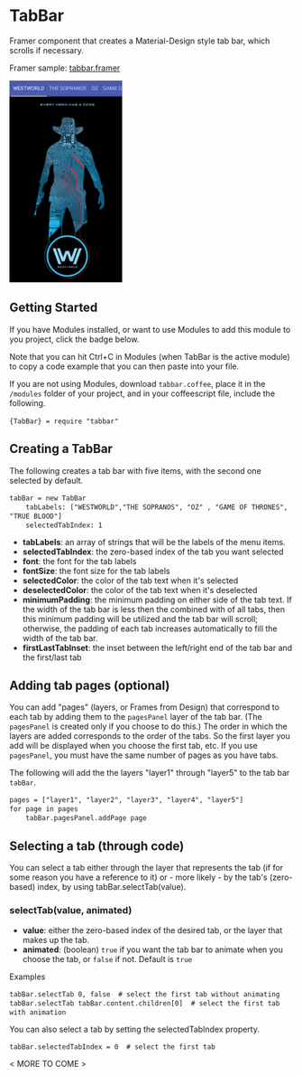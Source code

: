 # TabBar
Framer component that creates a Material-Design style tab bar, which scrolls if necessary.

Framer sample: [tabbar.framer](https:)

<img src="/readme_images/tabbar_example.gif" width="200">

## Getting Started

If you have Modules installed, or want to use Modules to add this module to you project, click the badge below.

 <Link to come>

Note that you can hit Ctrl+C in Modules (when TabBar is the active module) to copy a code example that you can then paste into your file. 

If you are not using Modules, download `tabbar.coffee`, place it in the `/modules` folder of your project, and in your coffeescript file, include the following.

`{TabBar} = require "tabbar"`

## Creating a TabBar
The following creates a tab bar with five items, with the second one selected by default.
```
tabBar = new TabBar
	tabLabels: ["WESTWORLD","THE SOPRANOS", "OZ" , "GAME OF THRONES", "TRUE BLOOD"]
	selectedTabIndex: 1 
```
* **tabLabels**: an array of strings that will be the labels of the menu items.
* **selectedTabIndex**: the zero-based index of the tab you want selected
* **font**: the font for the tab labels
* **fontSize**: the font size for the tab labels
* **selectedColor**: the color of the tab text when it's selected
* **deselectedColor**: the color of the tab text when it's deselected
* **minimumPadding**: the minimum padding on either side of the tab text. If the width of the tab bar is less then the combined with of all tabs, then this minimum padding will be utilized and the tab bar will scroll; otherwise, the padding of each tab increases automatically to fill the width of the tab bar.
* **firstLastTabInset**: the inset between the left/right end of the tab bar and the first/last tab

## Adding tab pages (optional)
You can add "pages" (layers, or Frames from Design) that correspond to each tab by adding them to the `pagesPanel` layer of the tab bar. (The `pagesPanel` is created only if you choose to do this.) The order in which the layers are added corresponds to the order of the tabs. So the first layer you add will be displayed when you choose the first tab, etc.  If you use `pagesPanel`, you must have the same number of pages as you have tabs.

The following will add the the layers "layer1" through "layer5" to the tab bar `tabBar`.
```
pages = ["layer1", "layer2", "layer3", "layer4", "layer5"]
for page in pages
	tabBar.pagesPanel.addPage page
 ```
## Selecting a tab (through code) 
You can select a tab either through the layer that represents the tab (if for some reason you have a reference to it) or - more likely - by the tab's (zero-based) index, by using tabBar.selectTab(value).

### selectTab(value, animated)

* **value**: either the zero-based index of the desired tab, or the layer that makes up the tab.
* **animated**: (boolean) `true` if you want the tab bar to animate when you choose the tab, or `false` if not. Default is `true`

Examples
```
tabBar.selectTab 0, false  # select the first tab without animating
tabBar.selectTab tabBar.content.children[0]  # select the first tab with animation
```
You can also select a tab by setting the selectedTabIndex property.
```
tabBar.selectedTabIndex = 0  # select the first tab
```
< MORE TO COME >
